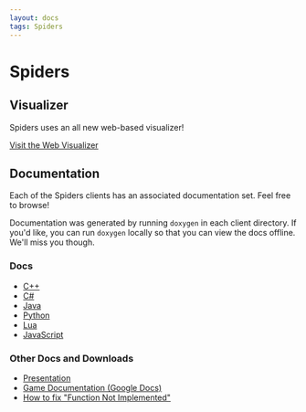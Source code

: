 ```yaml
---
layout: docs
tags: Spiders
---
```


# Spiders

## Visualizer

Spiders uses an all new web-based visualizer!


<a href="http://vis.megaminerai.com" class="btn btn-info">
  Visit the Web Visualizer<i class="fa fa-eye"></i>
</a>

## Documentation

Each of the Spiders clients has an associated documentation set. Feel
free to browse!

Documentation was generated by running ``doxygen`` in each client
directory. If you'd like, you can run ``doxygen`` locally so that you
can view the docs offline. We'll miss you though.

### Docs

* [C++](cpp/)
* [C#](cs/)
* [Java](java/)
* [Python](py/)
* [Lua](lua/)
* [JavaScript](js/)

### Other Docs and Downloads

* [Presentation](https://docs.google.com/presentation/d/1nwrPIy9ZTPQP7CNJnlFmGss7qAPZ_Oj81Mxnx6cW_ho/pub?start=false&loop=false&delayms=3000)
* [Game Documentation (Google Docs)](https://docs.google.com/document/d/1d3KoJ8eCD8iLbh8XuOr6Yr0Dk6MZV2AADVTZcObKKrw/pub)
* [How to fix "Function Not Implemented"](https://docs.google.com/document/d/1t9wFoAbLC1K6EFcS11qJ9GCuof9-7xSkRgXbwvMAqFU/pub)
